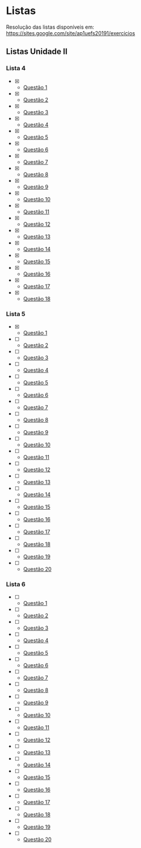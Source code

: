 # Listas

Resolução das listas disponíveis em: https://sites.google.com/site/ap1uefs20191/exercicios

<h2> Listas Unidade II </h2>

<h3>Lista 4 </h3>

- [X] - <a href="https://github.com/antonyaraujo/Listas/blob/master/Lista04/Questao1.py">Questão 1</a>
- [X] - <a href="https://github.com/antonyaraujo/Listas/blob/master/Lista04/Questao2.py">Questão 2</a>
- [X] - <a href="https://github.com/antonyaraujo/Listas/blob/master/Lista04/Questao3.py">Questão 3</a>
- [X] - <a href="https://github.com/antonyaraujo/Listas/blob/master/Lista04/Questao4.py">Questão 4</a>
- [X] - <a href="https://github.com/antonyaraujo/Listas/blob/master/Lista04/Questao5.py">Questão 5</a>
- [X] - <a href="https://github.com/antonyaraujo/Listas/blob/master/Lista04/Questao6.py">Questão 6</a>
- [X] - <a href="https://github.com/antonyaraujo/Listas/blob/master/Lista04/Questao7.py">Questão 7</a>
- [X] - <a href="https://github.com/antonyaraujo/Listas/blob/master/Lista04/Questao8.py">Questão 8</a>
- [X] - <a href="https://github.com/antonyaraujo/Listas/blob/master/Lista04/Questao9.py">Questão 9</a>
- [X] - <a href="https://github.com/antonyaraujo/Listas/blob/master/Lista04/Questao10.py">Questão 10</a>
- [X] - <a href="https://github.com/antonyaraujo/Listas/blob/master/Lista04/Questao11.py">Questão 11</a>
- [X] - <a href="https://github.com/antonyaraujo/Listas/blob/master/Lista04/Questao12.py">Questão 12</a>
- [X] - <a href="https://github.com/antonyaraujo/Listas/blob/master/Lista04/Questao13.py">Questão 13</a>
- [X] - <a href="https://github.com/antonyaraujo/Listas/blob/master/Lista04/Questao14.py">Questão 14</a>
- [X] - <a href="https://github.com/antonyaraujo/Listas/blob/master/Lista04/Questao15.py">Questão 15</a>
- [X] - <a href="https://github.com/antonyaraujo/Listas/blob/master/Lista04/Questao16.py">Questão 16</a>
- [X] - <a href="https://github.com/antonyaraujo/Listas/blob/master/Lista04/Questao17.py">Questão 17</a>
- [X] - <a href="https://github.com/antonyaraujo/Listas/blob/master/Lista04/Questao18.py">Questão 18</a>

<h3>Lista 5 </h3>

- [X] - <a href="https://github.com/antonyaraujo/Listas/blob/master/Lista05/Questao1.py">Questão 1</a>
- [ ] - <a href="https://github.com/antonyaraujo/Listas/blob/master/Lista05/Questao2.py">Questão 2</a>
- [ ] - <a href="https://github.com/antonyaraujo/Listas/blob/master/Lista05/Questao3.py">Questão 3</a>
- [ ] - <a href="https://github.com/antonyaraujo/Listas/blob/master/Lista05/Questao4.py">Questão 4</a>
- [ ] - <a href="https://github.com/antonyaraujo/Listas/blob/master/Lista05/Questao5.py">Questão 5</a>
- [ ] - <a href="https://github.com/antonyaraujo/Listas/blob/master/Lista05/Questao6.py">Questão 6</a>
- [ ] - <a href="https://github.com/antonyaraujo/Listas/blob/master/Lista05/Questao7.py">Questão 7</a>
- [ ] - <a href="https://github.com/antonyaraujo/Listas/blob/master/Lista05/Questao8.py">Questão 8</a>
- [ ] - <a href="https://github.com/antonyaraujo/Listas/blob/master/Lista05/Questao9.py">Questão 9</a>
- [ ] - <a href="https://github.com/antonyaraujo/Listas/blob/master/Lista05/Questao10.py">Questão 10</a>
- [ ] - <a href="https://github.com/antonyaraujo/Listas/blob/master/Lista05/Questao11.py">Questão 11</a>
- [ ] - <a href="https://github.com/antonyaraujo/Listas/blob/master/Lista05/Questao12.py">Questão 12</a>
- [ ] - <a href="https://github.com/antonyaraujo/Listas/blob/master/Lista05/Questao13.py">Questão 13</a>
- [ ] - <a href="https://github.com/antonyaraujo/Listas/blob/master/Lista05/Questao14.py">Questão 14</a>
- [ ] - <a href="https://github.com/antonyaraujo/Listas/blob/master/Lista05/Questao15.py">Questão 15</a>
- [ ] - <a href="https://github.com/antonyaraujo/Listas/blob/master/Lista05/Questao16.py">Questão 16</a>
- [ ] - <a href="https://github.com/antonyaraujo/Listas/blob/master/Lista05/Questao17.py">Questão 17</a>
- [ ] - <a href="https://github.com/antonyaraujo/Listas/blob/master/Lista05/Questao18.py">Questão 18</a>
- [ ] - <a href="https://github.com/antonyaraujo/Listas/blob/master/Lista05/Questao19.py">Questão 19</a>
- [ ] - <a href="https://github.com/antonyaraujo/Listas/blob/master/Lista05/Questao20.py">Questão 20</a>

<h3>Lista 6 </h3>

- [ ] - <a href="https://github.com/antonyaraujo/Listas/blob/master/Lista06/Questao1.py">Questão 1</a>
- [ ] - <a href="https://github.com/antonyaraujo/Listas/blob/master/Lista06/Questao2.py">Questão 2</a>
- [ ] - <a href="https://github.com/antonyaraujo/Listas/blob/master/Lista06/Questao3.py">Questão 3</a>
- [ ] - <a href="https://github.com/antonyaraujo/Listas/blob/master/Lista06/Questao4.py">Questão 4</a>
- [ ] - <a href="https://github.com/antonyaraujo/Listas/blob/master/Lista06/Questao5.py">Questão 5</a>
- [ ] - <a href="https://github.com/antonyaraujo/Listas/blob/master/Lista06/Questao6.py">Questão 6</a>
- [ ] - <a href="https://github.com/antonyaraujo/Listas/blob/master/Lista06/Questao7.py">Questão 7</a>
- [ ] - <a href="https://github.com/antonyaraujo/Listas/blob/master/Lista06/Questao8.py">Questão 8</a>
- [ ] - <a href="https://github.com/antonyaraujo/Listas/blob/master/Lista06/Questao9.py">Questão 9</a>
- [ ] - <a href="https://github.com/antonyaraujo/Listas/blob/master/Lista06/Questao10.py">Questão 10</a>
- [ ] - <a href="https://github.com/antonyaraujo/Listas/blob/master/Lista06/Questao11.py">Questão 11</a>
- [ ] - <a href="https://github.com/antonyaraujo/Listas/blob/master/Lista06/Questao12.py">Questão 12</a>
- [ ] - <a href="https://github.com/antonyaraujo/Listas/blob/master/Lista06/Questao13.py">Questão 13</a>
- [ ] - <a href="https://github.com/antonyaraujo/Listas/blob/master/Lista06/Questao14.py">Questão 14</a>
- [ ] - <a href="https://github.com/antonyaraujo/Listas/blob/master/Lista06/Questao15.py">Questão 15</a>
- [ ] - <a href="https://github.com/antonyaraujo/Listas/blob/master/Lista06/Questao16.py">Questão 16</a>
- [ ] - <a href="https://github.com/antonyaraujo/Listas/blob/master/Lista06/Questao17.py">Questão 17</a>
- [ ] - <a href="https://github.com/antonyaraujo/Listas/blob/master/Lista06/Questao18.py">Questão 18</a>
- [ ] - <a href="https://github.com/antonyaraujo/Listas/blob/master/Lista06/Questao19.py">Questão 19</a>
- [ ] - <a href="https://github.com/antonyaraujo/Listas/blob/master/Lista06/Questao20.py">Questão 20</a>
